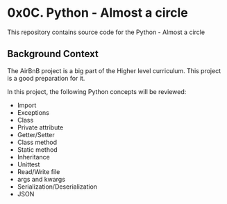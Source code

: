 # 0x0C. Python - Almost a circle

This repository contains source code for the Python - Almost a circle

## Background Context
The AirBnB project is a big part of the Higher level curriculum. This project is a good preparation for it.

In this project, the following Python concepts will be reviewed:

* Import
* Exceptions
* Class
* Private attribute
* Getter/Setter
* Class method
* Static method
* Inheritance
* Unittest
* Read/Write file
* args and kwargs
* Serialization/Deserialization
* JSON